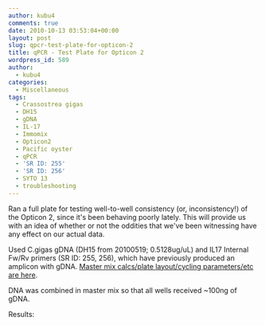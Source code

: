 ```yaml
---
author: kubu4
comments: true
date: 2010-10-13 03:53:04+00:00
layout: post
slug: qpcr-test-plate-for-opticon-2
title: qPCR - Test Plate for Opticon 2
wordpress_id: 589
author:
  - kubu4
categories:
  - Miscellaneous
tags:
  - Crassostrea gigas
  - DH15
  - gDNA
  - IL-17
  - Immomix
  - Opticon2
  - Pacific oyster
  - qPCR
  - 'SR ID: 255'
  - 'SR ID: 256'
  - SYTO 13
  - troubleshooting
---
```


Ran a full plate for testing well-to-well consistency (or, inconsistency!) of the Opticon 2, since it's been behaving poorly lately. This will provide us with an idea of whether or not the oddities that we've been witnessing have any effect on our actual data.

Used C.gigas gDNA (DH15 from 20100519; 0.5128ug/uL) and IL17 Internal Fw/Rv primers (SR ID: 255, 256), which have previously produced an amplicon with gDNA. [Master mix calcs/plate layout/cycling parameters/etc are here](https://eagle.fish.washington.edu/Arabidopsis/Notebook%20Workup%20Files/20101012-01.jpg).

DNA was combined in master mix so that all wells received ~100ng of gDNA.

Results:
